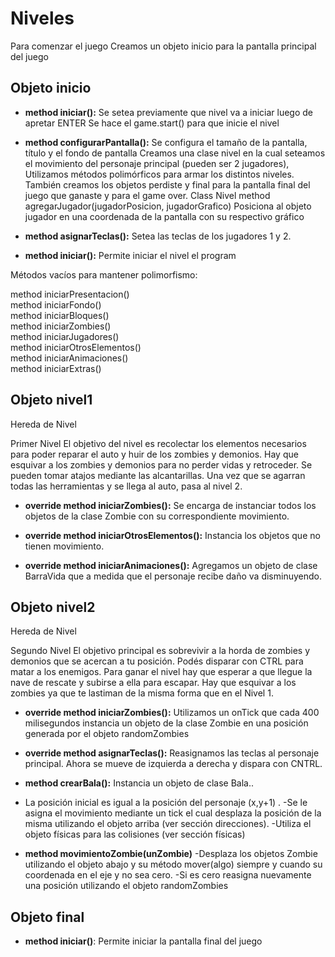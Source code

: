 # Niveles
Para comenzar el juego Creamos un objeto inicio para la pantalla principal del juego

## Objeto inicio

*  **method iniciar():**
Se setea previamente que nivel va a iniciar luego de apretar ENTER
Se hace el game.start() para que inicie el nivel

* **method configurarPantalla():**
Se configura el tamaño de la pantalla, título y el fondo de pantalla
Creamos una clase nivel en la cual seteamos el movimiento del personaje principal (pueden ser 2 jugadores), Utilizamos métodos polimórficos para armar los distintos niveles.
También creamos los objetos perdiste y final para la pantalla final del juego que ganaste y para el game over.
Class Nivel
method agregarJugador(jugadorPosicion, jugadorGrafico)
Posiciona al objeto jugador en una coordenada de la pantalla con su respectivo gráfico

* **method asignarTeclas():**
Setea las teclas de los jugadores 1 y 2.

* **method iniciar():**
Permite iniciar el nivel el program

Métodos vacíos para mantener polimorfismo:

method iniciarPresentacion()    
method iniciarFondo()    
method iniciarBloques()      
method iniciarZombies()      
method iniciarJugadores()        
method iniciarOtrosElementos()      
method iniciarAnimaciones()       
method iniciarExtras()      

## Objeto nivel1
Hereda de Nivel

Primer Nivel
El objetivo del nivel es recolectar los elementos necesarios para poder reparar el auto y huir de los zombies y demonios. Hay que esquivar a los zombies y demonios para no perder vidas y retroceder. Se pueden tomar atajos mediante las alcantarillas. Una vez que se agarran todas las herramientas y se llega al auto, pasa al nivel 2. 

* **override method iniciarZombies():** 
Se encarga de instanciar todos los objetos de la clase Zombie con su correspondiente movimiento.

* **override method iniciarOtrosElementos():** 
Instancia los objetos que no tienen movimiento.

* **override method iniciarAnimaciones():**
Agregamos un objeto de clase BarraVida que a medida que el personaje recibe daño va disminuyendo.

## Objeto nivel2
Hereda de Nivel

Segundo Nivel
El objetivo principal es sobrevivir a la horda de zombies y demonios que se acercan a tu posición. Podés disparar con CTRL para matar a los enemigos. Para ganar el nivel hay que esperar a que llegue la nave de rescate y subirse a ella para escapar. Hay que esquivar a los zombies ya que te lastiman de la misma forma que en el Nivel 1. 


* **override method iniciarZombies():**
Utilizamos un onTick que cada 400 milisegundos instancia un objeto de la clase Zombie en una posición generada por el objeto randomZombies

* **override method asignarTeclas():**
Reasignamos las teclas al personaje principal. Ahora se mueve de izquierda a derecha y dispara con CNTRL. 

* **method crearBala():**
Instancia un objeto de clase Bala..
- La posición inicial es igual a la posición del personaje (x,y+1) .
-Se le asigna el movimiento mediante un tick el cual desplaza la posición de la misma utilizando el objeto arriba (ver sección direcciones). 
-Utiliza el objeto físicas para las colisiones (ver sección físicas)

* **method movimientoZombie(unZombie)**
-Desplaza los objetos Zombie utilizando el objeto abajo y su método mover(algo) siempre y cuando su coordenada en el eje y no sea cero. 
-Si es cero reasigna nuevamente una posición utilizando el objeto randomZombies 


## Objeto final
*  **method iniciar()**: Permite iniciar la pantalla final del juego

